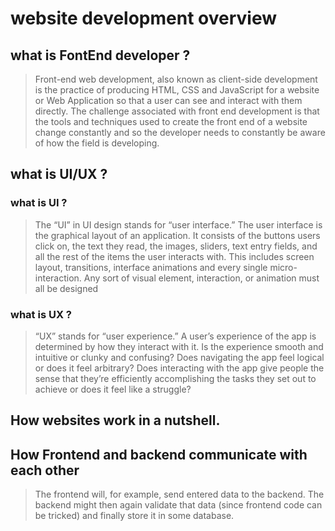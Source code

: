 # website development overview 
## what is FontEnd developer ?
> Front-end web development, also known as client-side development is the practice of producing HTML, CSS and JavaScript for a website or Web Application so that a user can see and interact with them directly. The challenge associated with front end development is that the tools and techniques used to create the front end of a website change constantly and so the developer needs to constantly be aware of how the field is developing.
## what is UI/UX ?
### what is UI ?
> The “UI” in UI design stands for “user interface.” The user interface is the graphical layout of an application. It consists of the buttons users click on, the text they read, the images, sliders, text entry fields, and all the rest of the items the user interacts with. This includes screen layout, transitions, interface animations and every single micro-interaction. Any sort of visual element, interaction, or animation must all be designed
### what is UX ?
> “UX” stands for “user experience.” A user’s experience of the app is determined by how they interact with it. Is the experience smooth and intuitive or clunky and confusing? Does navigating the app feel logical or does it feel arbitrary? Does interacting with the app give people the sense that they’re efficiently accomplishing the tasks they set out to achieve or does it feel like a struggle?
## How websites work in a nutshell.
## How Frontend and backend communicate with each other 
>The frontend will, for example, send entered data to the backend. The backend might then again validate that data (since frontend code can be tricked) and finally store it in some database.